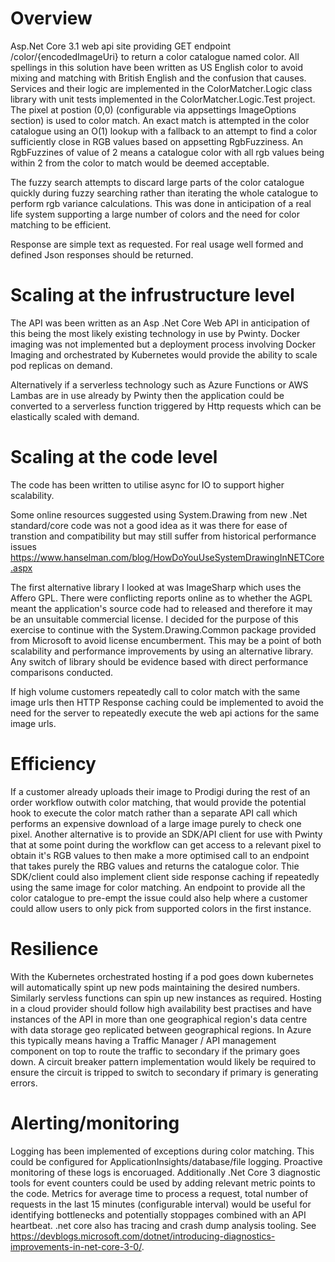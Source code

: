 # Overview
Asp.Net Core 3.1 web api site providing GET endpoint /color/{encodedImageUri} to return a color catalogue named color.  All spellings in this solution have been written as US English color to avoid mixing and matching with British English and the confusion that causes.
Services and their logic are implemented in the ColorMatcher.Logic class library with unit tests implemented in the ColorMatcher.Logic.Test project.
The pixel at postion (0,0) (configurable via appsettings ImageOptions section) is used to color match. An exact match is attempted in the color catalogue using an O(1) lookup with a fallback to an attempt to find a color sufficiently close in RGB values based on appsetting RgbFuzziness.  An RgbFuzzines of value of 2 means a catalogue color with all rgb values being within 2 from the color to match would be deemed acceptable.


The fuzzy search attempts to discard large parts of the color catalogue quickly during fuzzy searching rather than iterating the whole catalogue to perform rgb variance calculations. This was done in anticipation of a real life system supporting a large number of colors and the need for color matching to be efficient.


Response are simple text as requested. For real usage well formed and defined Json responses should be returned.


# Scaling at the infrustructure level
The API was been written as an Asp .Net Core Web API in anticipation of this being the most likely existing technology in use by Pwinty.
Docker imaging was not implemented but a deployment process involving Docker Imaging and orchestrated by Kubernetes would provide the ability to scale pod replicas on demand.


Alternatively if a serverless technology such as Azure Functions or AWS Lambas are in use already by Pwinty then the application could be converted to a serverless function triggered by Http requests which can be elastically scaled with demand.


# Scaling at the code level
The code has been written to utilise async for IO to support higher scalability.


Some online resources suggested using System.Drawing from new .Net standard/core code was not a good idea as it was there for ease of transtion and compatibility but may still suffer from historical performance issues
<https://www.hanselman.com/blog/HowDoYouUseSystemDrawingInNETCore.aspx>


The first alternative library I looked at was ImageSharp which uses the Affero GPL. There were conflicting reports online as to whether the AGPL meant the application's source code had to released and therefore it may be an unsuitable commercial license. I decided for the purpose of this exercise to continue with the System.Drawing.Common package provided from Microsoft to avoid license encumberment. This may be a point of both scalability and performance improvements by using an alternative library. Any switch of library should be evidence based with direct performance comparisons conducted.


If high volume customers repeatedly call to color match with the same image urls then HTTP Response caching could be implemented to avoid the need for the server to repeatedly execute the web api actions for the same image urls.


# Efficiency
If a customer already uploads their image to Prodigi during the rest of an order workflow outwith color matching, that would provide the potential hook to execute the color match rather than a separate API call which performs an expensive download of a large image purely to check one pixel.
Another alternative is to provide an SDK/API client for use with Pwinty that at some point during the workflow can get access to a relevant pixel to obtain it's RGB values to then make a more optimised call to an endpoint that takes purely the RBG values and returns the catalogue color. Thie SDK/client could also implement client side response caching if repeatedly using the same image for color matching.
An endpoint to provide all the color catalogue to pre-empt the issue could also help where a customer could allow users to only pick from supported colors in the first instance.


# Resilience
With the Kubernetes orchestrated hosting if a pod goes down kubernetes will automatically spint up new pods maintaining the desired numbers. Similarly servless functions can spin up new instances as required. Hosting in a cloud provider should follow high availability best practises and have instances of the API in more than one geographical region's data centre with data storage geo replicated between geographical regions.  In Azure this typically means having a Traffic Manager / API management component on top to route the traffic to secondary if the primary goes down. A circuit breaker pattern implementation would likely be required to ensure the circuit is tripped to switch to secondary if primary is generating errors.


# Alerting/monitoring
Logging has been implemented of exceptions during color matching.  This could be configured for ApplicationInsights/database/file logging. Proactive monitoring of these logs is encoruaged. Additionally .Net Core 3 diagnostic tools for event counters could be used by adding relevant metric points to the code. Metrics for average time to process a request, total number of requests in the last 15 minutes (configurable interval) would be useful for identifying bottlenecks and potentially stoppages combined with an API heartbeat.  .net core also has tracing and crash dump analysis tooling.  See <https://devblogs.microsoft.com/dotnet/introducing-diagnostics-improvements-in-net-core-3-0/>.